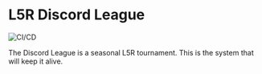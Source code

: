 # L5R Discord League

![CI/CD](https://github.com/l5r-discord-league/discord-league/workflows/CI/CD/badge.svg?branch=master)

The Discord League is a seasonal L5R tournament. This is the system that will keep it alive.
